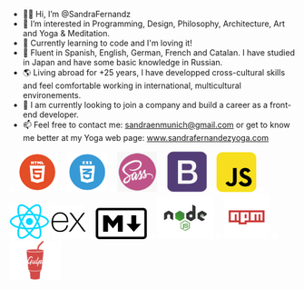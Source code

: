 - 👋🏽 Hi, I’m @SandraFernandz
- 💎 I’m interested in Programming, Design, Philosophy, Architecture, Art and Yoga & Meditation.
- 💫 Currently learning to code and I'm loving it!
- 💬 Fluent in Spanish, English, German, French and Catalan. I have studied in Japan and have some basic knowledge in Russian.
- 🌎 Living abroad for +25 years, I have developped cross-cultural skills and feel comfortable working in international, multicultural        environements.
- 👀 I am currently looking to join a company and build a career as a front-end developer.
- 📫 Feel free to contact me: sandraenmunich@gmail.com or get to know me better at my Yoga web page: www.sandrafernandezyoga.com

<img src="images/space.png" width=10> <img src="images/html.png" width=70> <img src="images/space.png" width=10> <img src="images/CSS.png" width=70> <img src="images/space.png" width=10> <img src="images/sass.png" width=70> <img src="images/space.png" width =10> <img src="images/bootstrap.png" width=70> <img src="images/space.png" width = 10> <img src="images/javascript.png" width= 70> <img src="images/space.png" width=10> <img src="images/react.png" width = 70> <img src="images/ex.png" width = 60> <img src="images/space.png" width=10> <img src="images/markdown.png" width=90> <img src="images/space.png" width=10> <img src="images/node.png" width= 100> <img src="images/space.png" width=10> <img src="images/npm.png" width = 80> <img src="images/space.png" width=10>  <img src="images/gulp-logo.png" width= 90>



<!---
SandraFernandz/SandraFernandz is a ✨ special ✨ repository because its `README.md` (this file) appears on your GitHub profile.
You can click the Preview link to take a look at your changes.
--->
